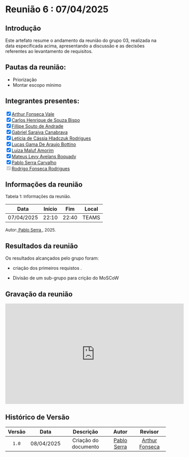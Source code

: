 # Reunião 6 : 07/04/2025

## Introdução

Este artefato resume o andamento da reunião do grupo 03, realizada na data especificada acima, apresentando a discussão e as decisões referentes ao levantamento de requisitos.

## Pautas da reunião:
- Priorização
- Montar escopo mínimo

## Integrantes presentes:

<label><input type="checkbox" checked abled>[Arthur Fonseca Vale](https://github.com/arthurfonsecaa)</label><br>
<label><input type="checkbox" checked abled>[Carlos Henrique de Souza Bispo](https://github.com/carlinn1)</label><br>
<label><input type="checkbox" checked abled>[Fillipe Souto de Andrade](https://github.com/fillipeb50)</label><br>
<label><input type="checkbox" checked abled>[Gabriel Saraiva Canabrava](https://github.com/gabrielsarcan)</label><br>
<label><input type="checkbox" checked abled>[Letícia de Cássia Hladczuk Rodrigues](https://github.com/HladczukLe)</label><br>
<label><input type="checkbox" checked abled>[Lucas Gama De Araujo Bottino](https://github.com/bottinolucas)</label><br>
<label><input type="checkbox" checked abled>[Luiza Maluf Amorim](https://github.com/LuizaMaluf)</label><br>
<label><input type="checkbox" checked abled>[Mateus Levy Avelans Boquady](https://github.com/mateus9levy)</label><br>
<label><input type="checkbox" checked abled>[Pablo Serra Carvalho](https://github.com/Pabloserrapxx)</label><br>
<label><input type="checkbox" checked disabled>[Rodrigo Fonseca Rodrigues](https://github.com/rodfon3301)</label><br>

## Informações da reunião

<font size="2" >

<p > Tabela 1: Informações da reunião. </p>

</font>

|    Data    | Início |  Fim  | Local |
| :--------: | :----: | :---: | :---: |
| 07/04/2025 | 22:10  | 22:40 | TEAMS |

<font size="2" >

<p>Autor:<a href= "https://github.com/Pabloserrapxx"> Pablo Serra </a>, 2025.</p>

</font>

## Resultados da reunião 

Os resultados alcançados pelo grupo foram:

- criação dos primeiros requistos .

- Divisão de um sub-grupo para crição do MoSCoW


## Gravação da reunião

<iframe width="560" height="315" src="https://youtu.be/j2Oizw3epOc?si=Kwuwdt_zM8OizdOg" title="YouTube video player" frameborder="0" allow="accelerometer; autoplay; clipboard-write; encrypted-media; gyroscope; picture-in-picture; web-share" referrerpolicy="strict-origin-when-cross-origin" allowfullscreen></iframe>



## Histórico de Versão

| Versão |    Data    |      Descrição       |                      Autor                       |    Revisor     |
| :----: | :--------: | :------------------: | :----------------------------------------------: | :------------: |
| `1.0`  | 08/04/2025 | Criação do documento | [Pablo Serra](https://github.com/Pabloserrapxx) | [Arthur Fonseca](https://github.com/arthurfonsecaa) |
